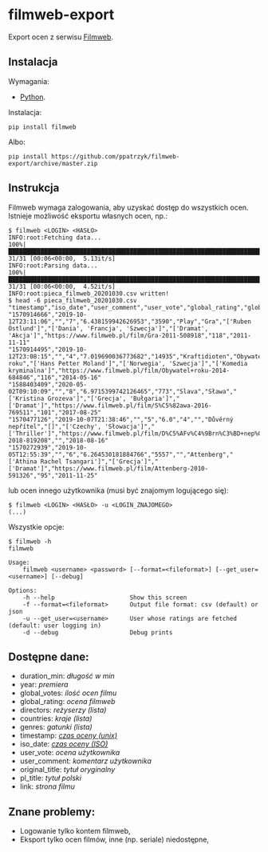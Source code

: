 # filmweb-export

Export ocen z serwisu [Filmweb](https://www.filmweb.pl).

## Instalacja

Wymagania:

- [Python](https://www.python.org/).

Instalacja:

```
pip install filmweb
```

Albo:

```
pip install https://github.com/ppatrzyk/filmweb-export/archive/master.zip
```

## Instrukcja

Filmweb wymaga zalogowania, aby uzyskać dostęp do wszystkich ocen. Istnieje możliwość eksportu własnych ocen, np.:

```
$ filmweb <LOGIN> <HASŁO>
INFO:root:Fetching data...
100%|███████████████████████████████████████████████████████████████████████████████████████████████████████████████████████████████████████████████████████| 31/31 [00:06<00:00,  5.13it/s]
INFO:root:Parsing data...
100%|███████████████████████████████████████████████████████████████████████████████████████████████████████████████████████████████████████████████████████| 31/31 [00:06<00:00,  4.52it/s]
INFO:root:pieca_filmweb_20201030.csv written!
$ head -6 pieca_filmweb_20201030.csv
"timestamp","iso_date","user_comment","user_vote","global_rating","global_votes","original_title","pl_title","directors","countries","genres","link","duration_min","year"
"1570914666","2019-10-12T23:11:06","","7","6.438159942626953","3590","Play","Gra","['Ruben Östlund']","['Dania', 'Francja', 'Szwecja']","['Dramat', 'Akcja']","https://www.filmweb.pl/film/Gra-2011-508918","118","2011-11-11"
"1570914495","2019-10-12T23:08:15","","4","7.019690036773682","14935","Kraftidioten","Obywatel roku","['Hans Petter Moland']","['Norwegia', 'Szwecja']","['Komedia kryminalna']","https://www.filmweb.pl/film/Obywatel+roku-2014-684846","116","2014-05-16"
"1588403409","2020-05-02T09:10:09","","8","6.9715399742126465","773","Slava","Sława","['Kristina Grozeva']","['Grecja', 'Bułgaria']","['Dramat']","https://www.filmweb.pl/film/S%C5%82awa-2016-769511","101","2017-08-25"
"1570477126","2019-10-07T21:38:46","","5","6.0","4","","Důvěrný nepřítel","[]","['Czechy', 'Słowacja']","['Thriller']","https://www.filmweb.pl/film/D%C5%AFv%C4%9Brn%C3%BD+nep%C5%99%C3%ADtel-2018-819208","","2018-08-16"
"1570272939","2019-10-05T12:55:39","","6","6.264530181884766","5557","","Attenberg","['Athina Rachel Tsangari']","['Grecja']","['Dramat']","https://www.filmweb.pl/film/Attenberg-2010-591326","95","2011-11-25"
```

lub ocen innego użytkownika (musi być znajomym logującego się):

```
$ filmweb <LOGIN> <HASŁO> -u <LOGIN_ZNAJOMEGO>
(...)
```

Wszystkie opcje:

```
$ filmweb -h
filmweb

Usage:
    filmweb <username> <password> [--format=<fileformat>] [--get_user=<username>] [--debug]

Options:
    -h --help                     Show this screen
    -f --format=<fileformat>      Output file format: csv (default) or json
    -u --get_user=<username>      User whose ratings are fetched (default: user logging in)
    -d --debug                    Debug prints
```

## Dostępne dane:

- duration_min: _długość w min_
- year: _premiera_
- global_votes: _ilość ocen filmu_
- global_rating: _ocena filmweb_
- directors: _reżyserzy (lista)_
- countries: _kraje (lista)_
- genres: _gatunki (lista)_
- timestamp: _[czas oceny (unix)](https://pl.wikipedia.org/wiki/Czas_uniksowy)_
- iso_date: _[czas oceny (ISO)](https://pl.wikipedia.org/wiki/ISO_8601)_
- user_vote: _ocena użytkownika_
- user_comment: _komentarz użytkownika_
- original_title: _tytuł oryginalny_
- pl_title: _tytuł polski_
- link: _strona filmu_

## Znane problemy:

- Logowanie tylko kontem filmweb,
- Eksport tylko ocen filmów, inne (np. seriale) niedostępne,
